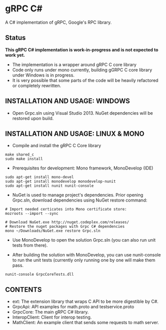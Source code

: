 gRPC C#
=======

A C# implementation of gRPC, Google's RPC library.

Status
-----------------

**This gRPC C# implementation is work-in-progress and is not expected to work yet.**

- The implementation is a wrapper around gRPC C core library
- Code only runs under mono currently, building gGRPC C core library under Windows
  is in progress.
- It is very possible that some parts of the code will be heavily refactored or
  completely rewritten.


INSTALLATION AND USAGE: WINDOWS
-------------------------------

- Open Grpc.sln using Visual Studio 2013. NuGet dependencies will be restored
  upon build.


INSTALLATION AND USAGE: LINUX & MONO
------------------------------------

- Compile and install the gRPC C Core library
```
make shared_c
sudo make install
```

- Prerequisites for development: Mono framework, MonoDevelop (IDE)
```
sudo apt-get install mono-devel
sudo apt-get install monodevelop monodevelop-nunit
sudo apt-get install nunit nunit-console
```

- NuGet is used to manage project's dependencies. Prior opening Grpc.sln,
  download dependencies using NuGet restore command:

```
# Import needed certicates into Mono certificate store:
mozroots --import --sync

# Download NuGet.exe http://nuget.codeplex.com/releases/
# Restore the nuget packages with Grpc C# dependencies
mono ~/Downloads/NuGet.exe restore Grpc.sln
```

- Use MonoDevelop to open the solution Grpc.sln (you can also run unit tests
  from there).

- After building the solution with MonoDevelop, you can use
  nunit-console to run the unit tests (currently only running one by
  one will make them pass.

```
nunit-console GrpcCoreTests.dll
```

CONTENTS
--------

- ext:
  The extension library that wraps C API to be more digestible by C#.
- GrpcApi:
  API examples for math.proto and testservice.proto
- GrpcCore:
  The main gRPC C# library.
- InteropClient:
  Client for interop testing.
- MathClient:
  An example client that sends some requests to math server.
